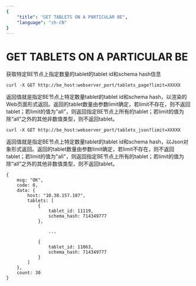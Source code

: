 ```yaml
---
{
    "title": "GET TABLETS ON A PARTICULAR BE",
    "language": "zh-CN"
}
---
```


# GET TABLETS ON A PARTICULAR BE
   
获取特定BE节点上指定数量的tablet的tablet id和schema hash信息

```
curl -X GET http://be_host:webserver_port/tablets_page?limit=XXXXX
```

返回值就是指定BE节点上特定数量tablet的tablet id和schema hash，以渲染的Web页面形式返回。返回的tablet数量由参数limit确定，若limit不存在，则不返回tablet；若limit的值为"all"，则返回指定BE节点上所有的tablet；若limit的值为除“all”之外的其他非数值类型，则不返回tablet。

```
curl -X GET http://be_host:webserver_port/tablets_json?limit=XXXXX
```

返回值就是指定BE节点上特定数量tablet的tablet id和schema hash，以Json对象形式返回。返回的tablet数量由参数limit确定，若limit不存在，则不返回tablet；若limit的值为"all"，则返回指定BE节点上所有的tablet；若limit的值为除“all”之外的其他非数值类型，则不返回tablet。

```
{
    msg: "OK",
    code: 0,
    data: {
        host: "10.38.157.107",
        tablets: [
            {
                tablet_id: 11119,
                schema_hash: 714349777
            },

                ...

            {
                tablet_id: 11063,
                schema_hash: 714349777
            }
        ]
    },
    count: 30
}
```
